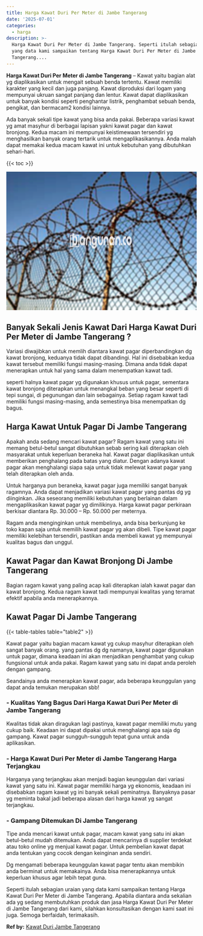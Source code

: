 ```yaml
---
title: Harga Kawat Duri Per Meter di Jambe Tangerang
date: '2025-07-01'
categories:
  - harga
description: >-
  Harga Kawat Duri Per Meter di Jambe Tangerang. Seperti itulah sebagian uraian
  yang data kami sampaikan tentang Harga Kawat Duri Per Meter di Jambe
  Tangerang....
---
```


**Harga Kawat Duri Per Meter di Jambe Tangerang** – Kawat yaitu bagian alat yg diaplikasikan untuk mengait sebuah benda tertentu. Kawat memiliki karakter yang kecil dan juga panjang. Kawat diproduksi dari logam yang mempunyai ukruan sangat panjang dan lentur. Kawat dapat diaplikasikan untuk banyak kondisi seperti penghantar listrik, penghambat sebuah benda, pengikat, dan bermacam2 kondisi lainnya.

Ada banyak sekali tipe kawat yang bisa anda pakai. Beberapa variasi kawat yg amat masyhur di berbagai lapisan yakni kawat pagar dan kawat bronjong. Kedua macam ini mempunyai keistimewaan tersendiri yg menghasilkan banyak orang tertarik untuk mengaplikasikannya. Anda malah dapat memakai kedua macam kawat ini untuk kebutuhan yang dibutuhkan sehari-hari.

{{< toc >}}

![Harga Kawat Duri Per Meter di Jambe Tangerang](/images/jual-kawat-murah51.png)

## Banyak Sekali Jenis Kawat Dari Harga Kawat Duri Per Meter di Jambe Tangerang ?

Variasi diwajibkan untuk memlih diantara kawat pagar diperbandingkan dg kawat bronjong, keduanya tidak dapat dibandingi. Hal ini disebabkan kedua kawat tersebut memiliki fungsi masing-masing. Dimana anda tidak dapat menerapkan untuk hal yang sama dalam menempatkan kawat tadi.

seperti halnya kawat pagar yg digunakan khusus untuk pagar, sementara kawat bronjong diterapkan untuk menangkal beban yang besar seperti di tepi sungai, di pegunungan dan lain sebagainya. Setiap ragam kawat tadi memiliki fungsi masing-masing, anda semestinya bisa menempatkan dg bagus.

## Harga Kawat Untuk Pagar Di Jambe Tangerang

Apakah anda sedang mencari kawat pagar? Ragam kawat yang satu ini memang betul-betul sangat dibutuhkan sebab sering kali diterapkan oleh masyarakat untuk keperluan beraneka hal. Kawat pagar diaplikasikan untuk memberikan penghalang pada batas yang diatur. Dengan adanya kawat pagar akan menghalangi siapa saja untuk tidak melewat kawat pagar yang telah diterapkan oleh anda.

Untuk harganya pun beraneka, kawat pagar juga memiliki sangat banyak ragamnya. Anda dapat menjadikan variasi kawat pagar yang pantas dg yg diinginkan. Jika seseorang memiliki kebutuhan yang berlainan dalam mengaplikasikan kawat pagar yg dimilikinya. Harga kawat pagar perkiraan berkisar diantara Rp. 30.000 – Rp. 50.000 per meternya.

Ragam anda menginginkan untuk membelinya, anda bisa berkunjung ke toko kapan saja untuk memilih kawat pagar yg akan dibeli. Tipe kawat pagar memiliki kelebihan tersendiri, pastikan anda membeli kawat yg mempunyai kualitas bagus dan unggul.

## Kawat Pagar dan Kawat Bronjong Di Jambe Tangerang

Bagian ragam kawat yang paling acap kali diterapkan ialah kawat pagar dan kawat bronjong. Kedua ragam kawat tadi mempunyai kwalitas yang teramat efektif apabila anda menerapkannya.

## Kawat Pagar Di Jambe Tangerang

{{< table-tables table="table2" >}}

Kawat pagar yaitu bagian macam kawat yg cukup masyhur diterapkan oleh sangat banyak orang. yang pantas dg dg namanya, kawat pagar digunakan untuk pagar, dimana keadaan ini akan menjadikan penghambat yang cukup fungsional untuk anda pakai. Ragam kawat yang satu ini dapat anda peroleh dengan gampang.

Seandainya anda menerapkan kawat pagar, ada beberapa keunggulan yang dapat anda temukan merupakan sbb!

### \- Kualitas Yang Bagus Dari Harga Kawat Duri Per Meter di Jambe Tangerang

Kwalitas tidak akan diragukan lagi pastinya, kawat pagar memiliki mutu yang cukup baik. Keadaan ini dapat dipakai untuk menghalangi apa saja dg gampang. Kawat pagar sungguh-sungguh tepat guna untuk anda aplikasikan.

### \- Harga Kawat Duri Per Meter di Jambe Tangerang Harga Terjangkau

Harganya yang terjangkau akan menjadi bagian keunggulan dari variasi kawat yang satu ini. Kawat pagar memiliki harga yg ekonomis, keadaan ini disebabkan ragam kawat yg ini banyak sekali peminatnya. Banyaknya pasar yg meminta bakal jadi beberapa alasan dari harga kawat yg sangat terjangkau.

### \- Gampang Ditemukan Di Jambe Tangerang

Tipe anda mencari kawat untuk pagar, macam kawat yang satu ini akan betul-betul mudah ditemukan. Anda dapat mencarinya di supplier terdekat atau toko online yg menjual kawat pagar. Untuk pembelian kawat dapat anda tentukan yang cocok dengan keinginan anda sendiri.

Dg mengamati beberapa keunggulan kawat pagar tentu akan membikin anda berminat untuk memakainya. Anda bisa menerapkannya untuk keperluan khusus agar lebih tepat guna.

Seperti itulah sebagian uraian yang data kami sampaikan tentang Harga Kawat Duri Per Meter di Jambe Tangerang. Apabila diantara anda sekalian ada yg sedang membutuhkan produk dan jasa Harga Kawat Duri Per Meter di Jambe Tangerang dari kami, silahkan konsultasikan dengan kami saat ini juga. Semoga berfaidah, terimakasih.

**Ref by:** [Kawat Duri Jambe Tangerang](https://id.wikipedia.org/wiki/Kawat)
